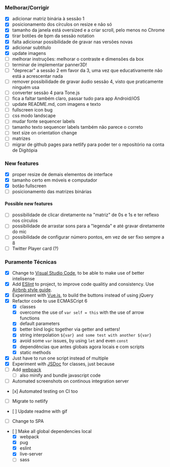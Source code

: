 ### Melhorar/Corrigir
- [x] adicionar matriz binária à sessão 1
- [x] posicionamento dos círculos on resize e não só
- [x] tamanho da janela está oversized e a criar scroll, pelo menos no Chrome
- [x] tirar botões de bpm da sessão notation
- [x] falta adicionar possibilidade de gravar nas versões novas
- [x] adicionar subtitulo
- [x] update imagens
- [ ] melhorar instruções: melhorar o contraste e dimensões da box
- [ ] terminar de implementar panner3D!
- [ ] "deprecar" a sessão 2 em favor da 3, uma vez que educativamente não está a acrescentar nada
- [ ] remover possibilidade de gravar áudio sessão 4, visto que praticamente ninguém usa
- [ ] converter sessão 4 para Tone.js
- [ ] fica a faltar também claro, passar tudo para app Android/iOS
- [ ] update README.md, com imagens e texto
- [ ] fullscreen icon bug
- [ ] css modo landscape
- [ ] mudar fonte sequencer labels
- [ ] tamanho texto sequencer labels também não parece o correto
- [ ] text size on orientation change
- [ ] matrizes
- [ ] migrar de github pages para netlify para poder ter o repositório na conta de Digitópia

### New features

- [x] proper resize de demais elementos de interface
- [x] tamanho certo em móveis e computador
- [x] botão fullscreen
- [ ] posicionamento das matrizes binárias

#### Possible new features
- [ ] possibilidade de clicar diretamente na "matriz" de 0s e 1s e ter reflexo nos círculos
- [ ] possibilidade de arrastar sons para a "legenda" e até gravar diretamente do mic
- [ ] possibilidade de configurar número pontos, em vez de ser fixo sempre a 8
- [ ] Twitter Player card (?)

### Puramente Técnicas

- [x] Change to [Visual Studio Code](https://code.visualstudio.com/), to be able to make use of better intelisense
- [x] Add [ESlint](https://eslint.org/) to project, to improve code qualitiy and consistency. Use [Airbnb style guide](https://github.com/airbnb/javascript).
- [x] Experiment with [Vue.js](https://vuejs.org/), to build the buttons instead of using jQuery
- [x] Refactor code to use ECMASCript 6
    - [x] classes
    - [x] overcome the use of `var self = this` with the use of arrow functions
    - [x] default parameters
    - [x] better bind logic together via getter and setters!
    - [x] string interpolation `${var} and some test with another ${var}`
    - [x] avoid some `var` issues, by using `let` and even `const`
    - [x] dependências que antes globais agora locais e com scripts
    - [x] static methods
- [x] Just have to run one script instead of multiple
- [x] Experiment with [JSDoc](http://usejsdoc.org/) for classes, just because
- [ ] Add [webpack](https://webpack.js.org/)
    - [ ] also minify and bundle javascript code
- [ ] Automated screenshots on continous integration server
- [x] Automated testing on CI too
- [ ] Migrate to netlify
- [ ] Update readme with gif
- [ ] Change to SPA
- [ ] Make all global dependencies local
   - [x] webpack
   - [x] pug
   - [x] eslint
   - [x] live-server
   - [ ] sass
